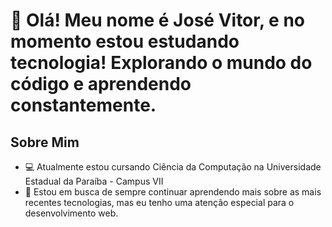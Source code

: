 # 👋 Olá! Meu nome é José Vitor, e no momento estou estudando tecnologia! Explorando o mundo do código e aprendendo constantemente.

## Sobre Mim

- 💻 Atualmente estou cursando Ciência da Computação na Universidade Estadual da Paraíba - Campus VII
- 🌱 Estou em busca de sempre continuar aprendendo mais sobre as mais recentes tecnologias, mas eu tenho uma atenção especial para o desenvolvimento web.

<!--
**vitor200450/vitor200450** is a ✨ _special_ ✨ repository because its `README.md` (this file) appears on your GitHub profile.

Here are some ideas to get you started:

- 🔭 I’m currently working on ...
- 🌱 I’m currently learning ...
- 👯 I’m looking to collaborate on ...
- 🤔 I’m looking for help with ...
- 💬 Ask me about ...
- 📫 How to reach me: ...
- 😄 Pronouns: ...
- ⚡ Fun fact: ...
-->
